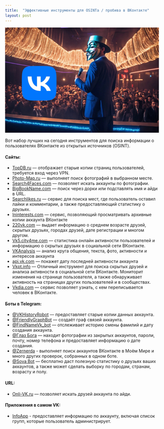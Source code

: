 ```yaml
---
title:  "Эффективные инструменты для OSINTа / пробива в ВКонтакте"
layout: post
---
```


![Swiss Alps](/images/vk.webp)

Вот набор лучших на сегодня инструментов для поиска информации о пользователях ВКонтакте из открытых источников (OSINT).


#### Сайты: <a href="#t27e" id="t27e"></a>

* [TopDB.ru](https://topdb.ru/username) — отображает старые копии страниц пользователей, требуется вход через VPN.
* [Photo-Map.ru](https://photo-map.ru/) — выполняет поиск фотографий в выбранном месте.
* [Search4Faces.com](https://search4faces.com/) — позволяет искать аккаунты по фотографии.
* [BigBookName.com](https://bigbookname.com/) — поиск через дорки или подставлять имя и айди в URL.
* [Searchlikes.ru](http://searchlikes.ru/) — сервис для поиска мест, где пользователь оставил лайки и комментарии, а также предоставляющий статистику о друзьях.
* [Ininterests.com](http://ininterests.com/%D0%9B%D1%8E%D0%B4%D0%B8) — сервис, позволяющий просматривать архивные копии аккаунта ВКонтакте
* [220vk.com](https://220vk.com/) — выдает информацию о среднем возрасте друзей, скрытых друзьях, городах друзей, дате регистрации и многом другом.
* [Vk5.city4me.com](https://vk5.city4me.com/) — статистика онлайн активности пользователей и информацию о скрытых друзьях в социальной сети ВКонтакте.
* [VKAnalysis](https://github.com/migalin/VKAnalysis) — анализ круга общения, текста, фото, активности и интересов аккаунта
* [api.vk.com](https://vk.com/dev/messages.getLastActivity) — покажет дату последней активности аккаунта
* [Vkpt.info](https://vkpt.info/) — Отличный инструмент для поиска скрытых друзей и анализа активности в социальной сети ВКонтакте. Мониторит изменения на странице пользователя, а также обнаруживает активность на страницах других пользователей и в сообществах.
* [Vkdia.com](https://vkdia.com/) — сервис позволяет узнать, с кем переписывается человек в ВКонтакте.

#### **Боты в Telegram:** <a href="#xbwl" id="xbwl"></a>

* [@](https://vk.cc/crgASv)[VKHistoryRobot](https://t.me/VKHistoryRobot) — предоставляет старые копии данных аккаунта.
* [@](https://vk.cc/crgASv)[FriendlyGraphBot](https://t.me/friendly\_graph\_bot) — создаёт граф связей аккаунта.
* [@](https://vk.cc/crgASv)[FindNameVk\_bot](https://t.me/FindNameVk\_bot) — отслеживает историю смены фамилий и дату создания аккаунта.
* [@Глаз Бога](/EyeofGod/) — находит фотографии из закрытых аккаунтов, пароли, почту, номер телефона и предоставляет информацию о дате создания.
* [@Zernerda](/zernerda/) - выполняет поиск аккаунтов ВКонтакте в Моём Мире и много других проверок, собранных в одном боте.
* [@Sova Bot](/SOVABot/) — бесплатно даст полезную статистику о друзьях ваших аккаунтов, а также может сделать выборку по городам, странам, возрасту и полу.

#### URL: <a href="#wbh4" id="wbh4"></a>

* [Onli-VK.ru](https://onli-vk.ru/) — позволяет искать друзей аккаунта по айди.

#### Приложения в самом VK: <a href="#jyjm" id="jyjm"></a>

* [InfoApp](https://vk.com/app7183114) - предоставляет информацию по аккаунту, включая список групп, которые пользователь администрирует.

